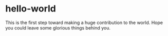 # hello-world
This is the first step toward making a huge contribution to the world.
Hope you could leave some glorious things behind you.

